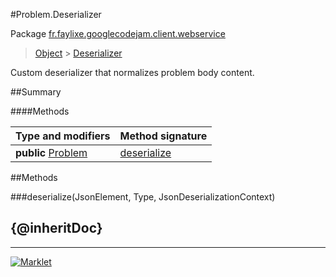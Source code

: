 #Problem.Deserializer

Package [fr.faylixe.googlecodejam.client.webservice](README.md)<br>
> [Object](../../../../java/lang/Object.md) > [Deserializer](Deserializer.md)

Custom deserializer that normalizes problem body content.

##Summary

####Methods

Type and modifiers | Method signature
 --- | --- 
**public** [Problem](Problem.md) | [deserialize](#deserializejsonelement-type-jsondeserializationcontext)


##Methods

###deserialize(JsonElement, Type, JsonDeserializationContext)


{@inheritDoc}
---
---
[![Marklet](https://img.shields.io/badge/Generated%20by-Marklet-green.svg)](https://github.com/Faylixe/marklet)